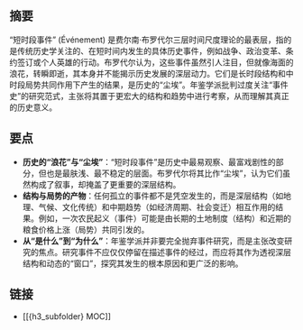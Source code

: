 ## 摘要

“短时段事件” (Événement) 是费尔南·布罗代尔三层时间尺度理论的最表层，指的是传统历史学关注的、在短时间内发生的具体历史事件，例如战争、政治变革、条约签订或个人英雄的行动。布罗代尔认为，这些事件虽然引人注目，但就像海面的浪花，转瞬即逝，其本身并不能揭示历史发展的深层动力。它们是长时段结构和中时段局势共同作用下产生的结果，是历史的“尘埃”。年鉴学派批判过度关注“事件史”的研究范式，主张将其置于更宏大的结构和趋势中进行考察，从而理解其真正的历史意义。

## 要点

- **历史的“浪花”与“尘埃”**：“短时段事件”是历史中最易观察、最富戏剧性的部分，但也是最肤浅、最不稳定的层面。布罗代尔将其比作“尘埃”，认为它们虽然构成了叙事，却掩盖了更重要的深层结构。
- **结构与局势的产物**：任何孤立的事件都不是凭空发生的，而是深层结构（如地理、气候、文化传统）和中期趋势（如经济周期、社会变迁）相互作用的结果。例如，一次农民起义（事件）可能是由长期的土地制度（结构）和近期的粮食价格上涨（局势）共同引发的。
- **从“是什么”到“为什么”**：年鉴学派并非要完全抛弃事件研究，而是主张改变研究的焦点。研究事件不应仅仅停留在描述事件的经过，而应将其作为透视深层结构和动态的“窗口”，探究其发生的根本原因和更广泛的影响。

## 链接

- [[{h3_subfolder} MOC]]
